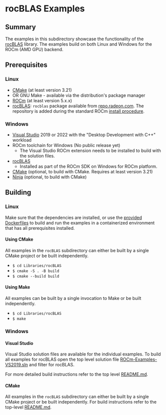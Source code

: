 # rocBLAS Examples

## Summary
The examples in this subdirectory showcase the functionality of the [rocBLAS](https://github.com/ROCmSoftwarePlatform/rocBLAS) library. The examples build on both Linux and Windows for the ROCm (AMD GPU) backend.

## Prerequisites
### Linux
- [CMake](https://cmake.org/download/) (at least version 3.21)
- OR GNU Make - available via the distribution's package manager
- [ROCm](https://rocm.docs.amd.com/projects/HIP/en/latest/install/install.html) (at least version 5.x.x)
- [rocBLAS](https://github.com/ROCmSoftwarePlatform/rocBLAS): `rocblas` package available from [repo.radeon.com](https://repo.radeon.com/rocm/). The repository is added during the standard ROCm [install procedure](https://rocm.docs.amd.com/projects/HIP/en/latest/install/install.html).


### Windows
- [Visual Studio](https://visualstudio.microsoft.com/) 2019 or 2022 with the "Desktop Development with C++" workload
- ROCm toolchain for Windows (No public release yet)
  - The Visual Studio ROCm extension needs to be installed to build with the solution files.
- [rocBLAS](https://github.com/ROCmSoftwarePlatform/rocBLAS)
    - Installed as part of the ROCm SDK on Windows for ROCm platform.
- [CMake](https://cmake.org/download/) (optional, to build with CMake. Requires at least version 3.21)
- [Ninja](https://ninja-build.org/) (optional, to build with CMake)

## Building
### Linux
Make sure that the dependencies are installed, or use the [provided Dockerfiles](../../Dockerfiles/) to build and run the examples in a containerized environment that has all prerequisites installed.

#### Using CMake
All examples in the `rocBLAS` subdirectory can either be built by a single CMake project or be built independently.

- `$ cd Libraries/rocBLAS`
- `$ cmake -S . -B build`
- `$ cmake --build build`

#### Using Make
All examples can be built by a single invocation to Make or be built independently.

- `$ cd Libraries/rocBLAS`
- `$ make`

### Windows
#### Visual Studio
Visual Studio solution files are available for the individual examples. To build all examples for rocBLAS open the top level solution file [ROCm-Examples-VS2019.sln](../../ROCm-Examples-VS2019.sln) and filter for rocBLAS.

For more detailed build instructions refer to the top level [README.md](../../README.md#visual-studio).

#### CMake
All examples in the `rocBLAS` subdirectory can either be built by a single CMake project or be built independently. For build instructions refer to the top-level [README.md](../../README.md#cmake-2).
